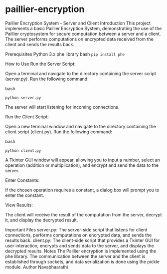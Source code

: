 # paillier-encryption
Paillier Encryption System - Server and Client
Introduction
This project implements a basic Paillier Encryption System, demonstrating the use of the Paillier cryptosystem for secure computation between a server and a client. The server performs computations on encrypted data received from the client and sends the results back.

Prerequisites
Python 3.x
phe library 
bash
```pip install phe```

How to Use
Run the Server Script:

Open a terminal and navigate to the directory containing the server script (server.py). Run the following command:

bash
```
python server.py
```
The server will start listening for incoming connections.

Run the Client Script:

Open a new terminal window and navigate to the directory containing the client script (client.py). Run the following command:

bash
```
python client.py
```
A Tkinter GUI window will appear, allowing you to input a number, select an operation (addition or multiplication), and encrypt and send the data to the server.

Enter Constants:

If the chosen operation requires a constant, a dialog box will prompt you to enter the constant.

View Results:

The client will receive the result of the computation from the server, decrypt it, and display the decrypted result.

Important Files
server.py: The server-side script that listens for client connections, performs computations on encrypted data, and sends the results back.
client.py: The client-side script that provides a Tkinter GUI for user interaction, encrypts and sends data to the server, and displays the decrypted results.
Notes
The Paillier encryption is implemented using the phe library.
The communication between the server and the client is established through sockets, and data serialization is done using the pickle module.
Author
Navabhaarathi
